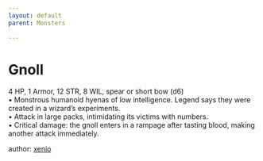 ```yaml
---
layout: default
parent: Monsters 
   
--- 
```

# Gnoll
4 HP, 1 Armor, 12 STR, 8 WIL, spear or short bow (d6)  
• Monstrous humanoid hyenas of low intelligence.   Legend says they were created in a wizard’s experiments.  
• Attack in large packs, intimidating its victims with numbers.  
• Critical damage: the gnoll enters in a rampage after tasting blood, making another attack immediately.  




author: [xenio](https://xenioinabottle.blogspot.com/2021/02/classic-monsters-for-cairnito-part-1.html) 


